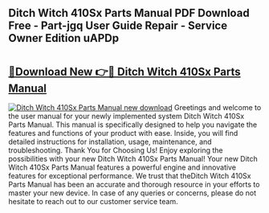 ## Ditch Witch 410Sx Parts Manual PDF Download Free - Part-jgq User Guide Repair - Service Owner Edition uAPDp

# <h2><a href="http://bc46983.oget.top/?id=Ditch+Witch+410Sx+Parts+Manual">🔗Download New 👉🔴 Ditch Witch 410Sx Parts Manual</a></h2>

[![Ditch Witch 410Sx Parts Manual new download](https://i.imgur.com/5g1atiW.png)](http://bc46983.oget.top/?id=Ditch+Witch+410Sx+Parts+Manual)
Greetings and welcome to the user manual for your newly implemented system Ditch Witch 410Sx Parts Manual. This manual is specifically designed to help you navigate the features and functions of your product with ease. Inside, you will find detailed instructions for installation, usage, maintenance, and troubleshooting. Thank You for Choosing Us! Enjoy exploring the possibilities with your new Ditch Witch 410Sx Parts Manual! Your new Ditch Witch 410Sx Parts Manual features a powerful engine and innovative features for exceptional performance. We trust that theDitch Witch 410Sx Parts Manual has been an accurate and thorough resource in your efforts to master your new device. In case of any queries or concerns, please do not hesitate to reach out to our customer service team.
